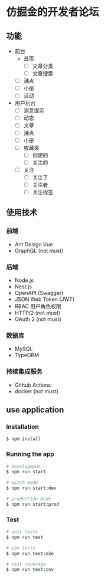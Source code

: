 # 仿掘金的开发者论坛

## 功能

- 前台
    - 首页
        - [ ] 文章分类
        - [ ] 文章搜索
    - [ ] 沸点
    - [ ] 小册
    - [ ] 活动

- 用户后台
    - [ ] 消息提示
    - [ ] 动态
    - [ ] 文章
    - [ ] 沸点
    - [ ] 小册
    - [ ] 收藏夹
        - [ ] 创建的
        - [ ] 关注的
    - [ ] 关注
        - [ ] 关注了
        - [ ] 关注者
        - [ ] 关注标签

## 使用技术

### 前端

- Ant Design Vue
- GraphQL (not must)

### 后端

- Node.js
- Nest.js
- OpenAPI (Swagger)
- JSON Web Token (JWT)
- RBAC 用户角色权限
- HTTP/2 (not must)
- OAuth 2 (not must)

### 数据库

- MySQL
- TypeORM

### 持续集成服务

- Github Actions
- docker (not must)

## use application

### Installation

```bash
$ npm install
```

### Running the app

```bash
# development
$ npm run start

# watch mode
$ npm run start:dev

# production mode
$ npm run start:prod
```

### Test

```bash
# unit tests
$ npm run test

# e2e tests
$ npm run test:e2e

# test coverage
$ npm run test:cov
```
